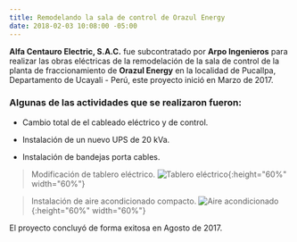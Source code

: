 ```yaml
---
title: Remodelando la sala de control de Orazul Energy
date: 2018-02-03 10:08:00 -05:00
---
```


**Alfa Centauro Electric, S.A.C.** fue subcontratado por **Arpo Ingenieros** para realizar las obras eléctricas de la remodelación de la sala de control de la planta de fraccionamiento de **Orazul Energy** en la localidad de Pucallpa, Departamento de Ucayali - Perú, este proyecto inició en Marzo de 2017.

### Algunas de las actividades que se realizaron fueron:

* Cambio total de el cableado eléctrico y de control.

* Instalación de un nuevo UPS de 20 kVa.

* Instalación de bandejas porta cables.

> Modificación de tablero eléctrico.
![Tablero eléctrico](/uploads/IMG_20170210_100351.jpg){:height="60%" width="60%"}

> Instalación de aire acondicionado compacto.
![Aire acondicionado](/uploads/IMG_20170210_100429.jpg){:height="60%" width="60%"}

El proyecto concluyó de forma exitosa en Agosto de 2017.